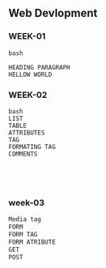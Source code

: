 ## Web Devlopment

### WEEK-01
```
bash

HEADING PARAGRAPH
HELLOW WORLD
```


### WEEK-02
```
bash
LIST 
TABLE
ATTRIBUTES
TAG
FORMATING TAG
COMMENTS





```


### week-03 
```bash
Media tag
FORM 
FORM TAG
FORM ATRIBUTE
GET 
POST


```